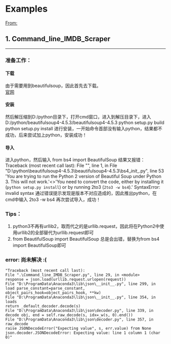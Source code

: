 # Examples
  [From:](http://www.pythonforbeginners.com/code-snippets-source-code/python-code-examples)
<br />

## 1. Command_line_IMDB_Scraper
---------------------------
### 准备工作：
#### 下载
由于需要用到beautifulsoup，因此首先去下载。<br />
  [官网](https://www.crummy.com/software/BeautifulSoup/bs4/download/4.5/)
<br />
#### 安装
然后解压缩到D:/python目录下，打开cmd窗口，进入到解压目录下，进入D:/python/beautifulsoup4-4.5.3/beautifulsoup4-4.5.3
    python setup.py build
    python setup.py install
进行安装，一开始命令首部没有输入python，结果都不成功，后来尝试加上python，安装成功！
#### 导入
进入python，然后输入
    from bs4 import BeautifulSoup
结果又报错：
    Traceback (most recent call last):
    File "<stdin>", line 1, in <module>
    File "D:\python\beautifulsoup4-4.5.3\beautifulsoup4-4.5.3\bs4\__init__.py", line 53
    'You are trying to run the Python 2 version of Beautiful Soup under Python 3. This will not work.'<>'You need to convert the code, either by installing it (`python setup.py install`) or by running 2to3 (`2to3 -w bs4`).'
    SyntaxError: invalid syntax
通过错误提示发现是版本不对应造成的，因此推出python，在cmd中输入
    2to3 -w bs4
再次尝试导入，成功！
### Tips：
1. python3不再有urllib2，取而代之的是urllib.request，因此将在Python2中使用urllib2的全部替代为urllib.request即可
2. from BeautifulSoup import BeautifulSoup 总是会出错，替换为from bs4 import BeautifulSoup即可
### error:  尚未解决 :(
    "Traceback (most recent call last):
    File ".\Command_line_IMDB_Scraper.py", line 29, in <module>
    response = json.load(urllib.request.urlopen(request))
    File "D:\ProgramData\Anaconda3\lib\json\__init__.py", line 299, in load parse_constant=parse_constant, object_pairs_hook=object_pairs_hook, **kw)
    File "D:\ProgramData\Anaconda3\lib\json\__init__.py", line 354, in loads
    return _default_decoder.decode(s)
    File "D:\ProgramData\Anaconda3\lib\json\decoder.py", line 339, in decode obj, end = self.raw_decode(s, idx=_w(s, 0).end())
    File "D:\ProgramData\Anaconda3\lib\json\decoder.py", line 357, in raw_decode
    raise JSONDecodeError("Expecting value", s, err.value) from None json.decoder.JSONDecodeError: Expecting value: line 1 column 1 (char 0)"
